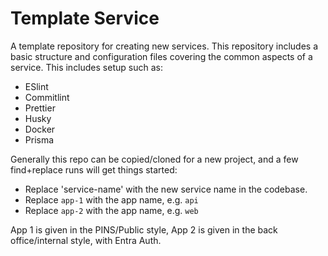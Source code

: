 # Template Service

A template repository for creating new services. This repository includes a basic structure and configuration files covering the common aspects of a service. This includes setup such as:

- ESlint
- Commitlint
- Prettier
- Husky
- Docker
- Prisma

Generally this repo can be copied/cloned for a new project, and a few find+replace runs will get things started:

* Replace 'service-name' with the new service name in the codebase.
* Replace `app-1` with the app name, e.g. `api`
* Replace `app-2` with the app name, e.g. `web`

App 1 is given in the PINS/Public style, App 2 is given in the back office/internal style, with Entra Auth.